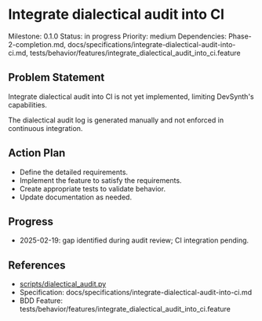 # Integrate dialectical audit into CI
Milestone: 0.1.0
Status: in progress
Priority: medium
Dependencies: Phase-2-completion.md, docs/specifications/integrate-dialectical-audit-into-ci.md, tests/behavior/features/integrate_dialectical_audit_into_ci.feature

## Problem Statement
Integrate dialectical audit into CI is not yet implemented, limiting DevSynth's capabilities.


The dialectical audit log is generated manually and not enforced in continuous integration.

## Action Plan
- Define the detailed requirements.
- Implement the feature to satisfy the requirements.
- Create appropriate tests to validate behavior.
- Update documentation as needed.

## Progress
- 2025-02-19: gap identified during audit review; CI integration pending.

## References
- [scripts/dialectical_audit.py](../scripts/dialectical_audit.py)
- Specification: docs/specifications/integrate-dialectical-audit-into-ci.md
- BDD Feature: tests/behavior/features/integrate_dialectical_audit_into_ci.feature
